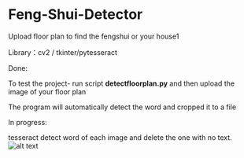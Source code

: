 # Feng-Shui-Detector
Upload floor plan to find the fengshui or your house1

Library：cv2 / tkinter/pytesseract

Done:

To test the project- run script **detectfloorplan.py** and then upload the image of your floor plan

The program will automatically detect the word and cropped it to a file

In progress:

tesseract detect word of each image and delete the one with no text.
![alt text](https://i.ibb.co/YBf5k74/feng-shui-elements.jpg)
